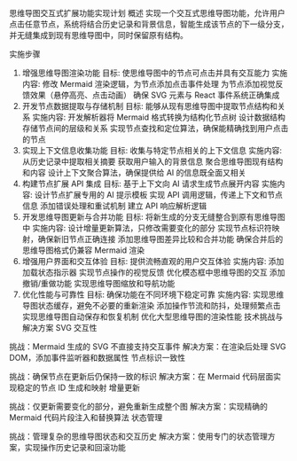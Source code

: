 思维导图交互式扩展功能实现计划
概述
实现一个交互式思维导图功能，允许用户点击任意节点，系统将结合历史记录和背景信息，智能生成该节点的下一级分支，并无缝集成到现有思维导图中，同时保留原有结构。

实施步骤
1. 增强思维导图渲染功能
目标: 使思维导图中的节点可点击并具有交互能力
实施内容:
修改 Mermaid 渲染逻辑，为节点添加点击事件处理
为节点添加视觉反馈效果（悬停高亮、点击动画）
确保 SVG 元素与 React 事件系统正确集成
2. 开发节点数据提取与存储机制
目标: 能够从现有思维导图中提取节点结构和关系
实施内容:
开发解析器将 Mermaid 格式转换为结构化节点树
设计数据结构存储节点间的层级和关系
实现节点查找和定位算法，确保能精确找到用户点击的节点
3. 实现上下文信息收集功能
目标: 收集与特定节点相关的上下文信息
实施内容:
从历史记录中提取相关摘要
获取用户输入的背景信息
聚合思维导图现有结构和内容
设计上下文聚合算法，确保提供给 AI 的信息既全面又相关
4. 构建节点扩展 API 集成
目标: 基于上下文向 AI 请求生成节点展开内容
实施内容:
设计节点扩展专用的 AI 提示模板
实现 API 调用逻辑，传递上下文和节点信息
添加错误处理和重试机制
建立 API 响应解析逻辑
5. 开发思维导图更新与合并功能
目标: 将新生成的分支无缝整合到原有思维导图中
实施内容:
设计增量更新算法，只修改需要变化的部分
实现节点标识符映射，确保新旧节点正确连接
添加思维导图差异比较和合并功能
确保合并后的思维导图格式仍兼容 Mermaid 渲染
6. 增强用户界面和交互体验
目标: 提供流畅直观的用户交互体验
实施内容:
添加加载状态指示器
实现节点操作的视觉反馈
优化模态框中思维导图的交互
添加撤销/重做功能
实现思维导图缩放和导航功能
7. 优化性能与可靠性
目标: 确保功能在不同环境下稳定可靠
实施内容:
实现思维导图状态缓存，避免不必要的重新渲染
添加操作节流和防抖，处理频繁点击
实现思维导图自动保存和恢复机制
优化大型思维导图的渲染性能
技术挑战与解决方案
SVG 交互性

挑战：Mermaid 生成的 SVG 不直接支持交互事件
解决方案：在渲染后处理 SVG DOM，添加事件监听器和数据属性
节点标识一致性

挑战：确保节点在更新后仍保持一致的标识
解决方案：在 Mermaid 代码层面实现稳定的节点 ID 生成和映射
增量更新

挑战：仅更新需要变化的部分，避免重新生成整个图
解决方案：实现精确的 Mermaid 代码片段注入和替换算法
状态管理

挑战：管理复杂的思维导图状态和交互历史
解决方案：使用专门的状态管理方案，实现操作历史记录和回滚功能